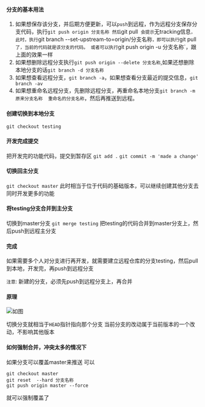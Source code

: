 #### 分支的基本用法
1. 如果想保存该分支，并后期方便更新，可以`push`到远程，作为远程分支保存分支代码，执行`git push origin 分支名称
然后`git pull` 会提示`无tracking信息`，此时，执行`git branch --set-upstream-to=origin/分支名称`，即可以执行`git pull`了，当前的代码就是该分支的代码。
或者可以执行`git push origin -u 分支名称`，跟上面的效果一样
2. 如果想删除远程分支执行`git push origin --delete 分支名称`,如果还想删除本地分支的话`git branch -d 分支名称`
3. 如果想查看远程分支，`git branch -a`，如果想查看分支最近的提交信息，`git branch -av`
4. 如果想重命名远程分支，先删除远程分支，再重命名本地分支`git branch -m 原来分支名称  重命名的分支名称`，然后再推送到远程。

#### 创建切换到本地分支
`git checkout testing`

#### 开发完成提交
把开发完的功能代码，提交到暂存区
`git add .`
`git commit -m 'made a change'`

#### 切换回主分支
`git checkout master`
此时相当于位于代码的基础版本，可以继续创建其他分支去同时开发更多的功能

#### 将testing分支合并到主分支
切换到master分支
`git merge testing`
把testing的代码合并到master分支上，然后push到远程主分支

#### 完成
如果需要多个人对分支进行再开发，就需要建立远程仓库的分支testing，然后pull到本地，开发完，再push到远程分支

`注意`: 新建的分支，必须先push到远程分支上，再合并

#### 原理
![如图](http://p8.qhimg.com/t018e4d2ec3cea75033.png)

切换分支就相当于`HEAD`指针指向那个分支
当前分支的改动属于当前版本的一个改动，不影响其他版本 

#### 如何强制合并，冲突太多的情况下
如果分支可以覆盖master来推送
可以
```
git checkout master
git reset  --hard 分支名称
git push origin master --force
```
就可以强制覆盖了